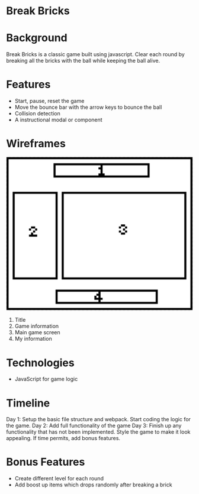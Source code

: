 # Break Bricks

# Background
Break Bricks is a classic game built using javascript. Clear each round by breaking all the bricks with the ball while keeping the ball alive.

# Features
- Start, pause, reset the game
- Move the bounce bar with the arrow keys to bounce the ball
- Collision detection
- A instructional modal or component

# Wireframes
![wireframe_img](/img/wireframe.png)
1. Title
2. Game information
3. Main game screen
4. My information

# Technologies
- JavaScript for game logic

# Timeline
Day 1: Setup the basic file structure and webpack. Start coding the logic for the game.
Day 2: Add full functionality of the game
Day 3: Finish up any functionality that has not been implemented. Style the game to make it look appealing. If time permits, add bonus features.

# Bonus Features
- Create different level for each round
- Add boost up items which drops randomly after breaking a brick
